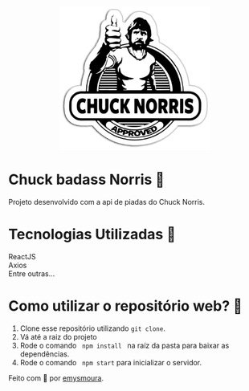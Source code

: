 <p align="center">
  <img src="./src/assets/chuck.png" width="300px"/>
</p>

# Chuck badass Norris :punch:
Projeto desenvolvido com a api de piadas do Chuck Norris. 

# Tecnologias Utilizadas 🚀
ReactJS<br />
Axios<br />
Entre outras...

# Como utilizar o repositório web? 🤔
  1. Clone esse repositório utilizando <code>git clone</code>.
  2. Vá até a raiz do projeto
  3. Rode o comando <code> npm install </code> na raíz da pasta para baixar as dependências.
  4. Rode o comando <code> npm start</code> para inicializar o servidor.

Feito com 💜 por <a href="https://github.com/emysmoura" target="_blank">emysmoura</a>.
